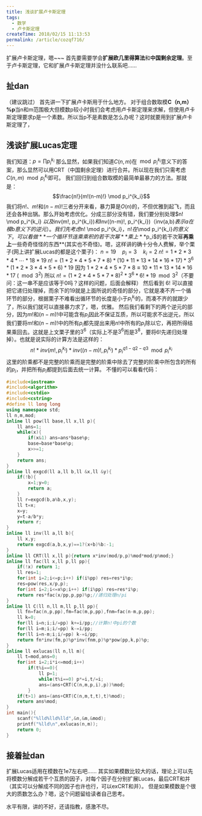 ```yaml
---
title: 浅谈扩展卢卡斯定理
tags:
  - 数学
  - 卢卡斯定理
createTime: 2018/02/15 11:13:53
permalink: /article/cozqf716/
---
```

扩展卢卡斯定理，嗯~~~
首先要需要学会**扩展欧几里得算法**和**中国剩余定理**。至于卢卡斯定理，它和扩展卢卡斯定理并没什么联系吧……

## 扯dan

（建议跳过）
首先讲一下扩展卢卡斯用于什么地方。
对于组合数取模**C（n,m）%p**当n和m范围极大但模数p较小时我们会考虑用卢卡斯定理来求解，但使用卢卡斯定理要求p是一个素数。所以当p不是素数是怎么办呢？这时就要用到扩展卢卡斯定理了，
## 浅谈扩展Lucas定理
我们知道：$p=\prod p_i^{k_i}$ 那么显然，如果我们知道$C(n,m)$在$\mod p_i^{k_i}$意义下的答案，那么显然可以用CRT（中国剩余定理）进行合并。所以现在我们只需考虑$C(n,m) \mod p_i^{k_i}$即可。
我们回归到组合数取模的最简单最暴力的方法。那就是：
$$\frac{n!}{m!(n-m)!} \mod p_i^{k_i}$$
我们将$n!$、$m!$和$(n-m)!$三者分开来看，暴力算是$O(n)$的，不但优雅到起飞，而且还会各种出锅。那么开始考虑优化。分成三部分没有错，我们要分别处理$n! \mod p_i^{k_i} $以及$inv(m!, p_i^{k_i})$和$inv((n-m)!, p_i^{k_i})$（$inv(a,b)$表示a在模b意义下的逆元）。
我们先考虑$n! \mod p_i^{k_i}$，$n!$在$\mod p_i^{k_i}$的意义下，可以看做**一个循环节连乘乘积的若干次幂**乘上**$p_i$的若干次幂**再乘上**一些奇奇怪怪的东西**(其实也不奇怪)。嗯，这样讲的确十分令人费解，举个栗子(网上讲扩展Lucas的都是这个栗子)：
$n=19 \quad p_i=3 \quad k_i=2$
$n!=1*2*3*4*\cdots*18*19$
$n!=(1*2*4*5*7*8)*(10*11*13*14*16*17)*3^6*(1*2*3*4*5*6)*19$
因为 $1*2*4*5*7*8 \equiv 10*11*13*14*16*17 \ (\mod 3^2)$
所以 $n!=(1*2*4*5*7*8)^2*3^6*6!*19 \mod 3^2$（不要问：这一串不是应该等于0吗？这样的问题，后面会解释）
然后看到 $6!$ 可以直接把它递归处理掉，而余下的19就是上面所说的奇怪的部分，它就是凑不齐一个循环节的部分，根据栗子不难看出循环节的长度是小于$p_i^{k_i}$的，而凑不齐的就跟少了，所以我们就可以直接暴力求了，嗯，优雅。
然后我们看剩下的两个逆元的部分，因为$m!$和$(n-m)!$中可能含有$p_i$因此不保证互质，所以可能求不出逆元，所以我们要将$m!$和$(n-m)!$中的所有$p_i$都先提出来用$n!$中所有的$p_i$除以它，再把所得结果乘回去。这就是上文栗子里的$3^6$（实际上不是$3^6$而是$3^8$，要将$6!$先递归处理掉）。也就是说实际的计算方法是这样的：
$$n!*inv(m!,p_i^{k_i})*inv((n-m)!,p_i^{k_i})*p_i^{q1-q2-q3} \mod p_i^{k_i}$$
这里的阶乘都不是完整的阶乘而是完整的阶乘中除去了完整的阶乘中所包含的所有的$p_i$，并把所有$p_i$都提到后面去统一计算。
不懂的可以看看代码：

```C++
#include<iostream>
#include<algorithm>
#include<cstdio>
#include<cstring>
#define ll long long
using namespace std;
ll n,m,mod;
inline ll pow(ll base,ll x,ll p){
	ll ans=1;
	while(x){
		if(x&1) ans=ans*base%p;
		base=base*base%p;
		x>>=1;
	}
	return ans;
}
inline ll exgcd(ll a,ll b,ll &x,ll &y){
	if(!b){
		x=1;y=0;
		return a;
	}
	ll r=exgcd(b,a%b,x,y);
	ll t=x;
	x=y;
	y=t-a/b*y;
	return r;
}
inline ll inv(ll a,ll b){
	ll x,y;
	return exgcd(a,b,x,y)==1?(x+b)%b:-1;
}
inline ll CRT(ll x,ll p){return x*inv(mod/p,p)%mod*mod/p%mod;}
inline ll fac(ll x,ll p,ll pp){
	if(!x) return 1;
	ll res=1;
	for(int i=2;i<=p;i++) if(i%pp) res=res*i%p;
	res=pow(res,x/p,p);
	for(int i=2;i<=x%p;i++) if(i%pp) res=res*i%p;
	return res*fac(x/pp,p,pp)%p;//递归处理n/pi
}
inline ll C(ll n,ll m,ll p,ll pp){
	ll fn=fac(n,p,pp),fm=fac(m,p,pp),fnm=fac(n-m,p,pp);
	ll k=0;
	for(ll i=n;i;i/=pp) k+=i/pp;//计算n!中pi的个数
	for(ll i=m;i;i/=pp) k-=i/pp;
	for(ll i=n-m;i;i/=pp) k-=i/pp;
	return fn*inv(fm,p)%p*inv(fnm,p)%p*pow(pp,k,p)%p;
}
inline ll exlucas(ll n,ll m){
	ll t=mod,ans=0;
	for(int i=2;i*i<=mod;i++)
		if(t%i==0){
			ll p=1;
			while(t%i==0) p*=i,t/=i;
			ans=(ans+CRT(C(n,m,p,i),p))%mod;
		}
	if(t>1) ans=(ans+CRT(C(n,m,t,t),t)%mod);
	return ans%mod;
}
int main(){
	scanf("%lld%lld%lld",&n,&m,&mod);
	printf("%lld\n",exlucas(n,m));
	return 0;
}
```
## 接着扯dan
扩展Lucas适用在模数在1e7左右吧……
其实如果模数比较大的话，理论上可以先将模数分解成若干个互质的因子，对每个因子在分别扩展Lucas，最后CRT和并（其实可以分解成不同的因子也许也行，可以exCRT和并）。
但是如果模数是个很大的质数怎么办？嗯，这个问题留给读者自己思考。



水平有限，讲的不好，还请指教，感激不尽。
